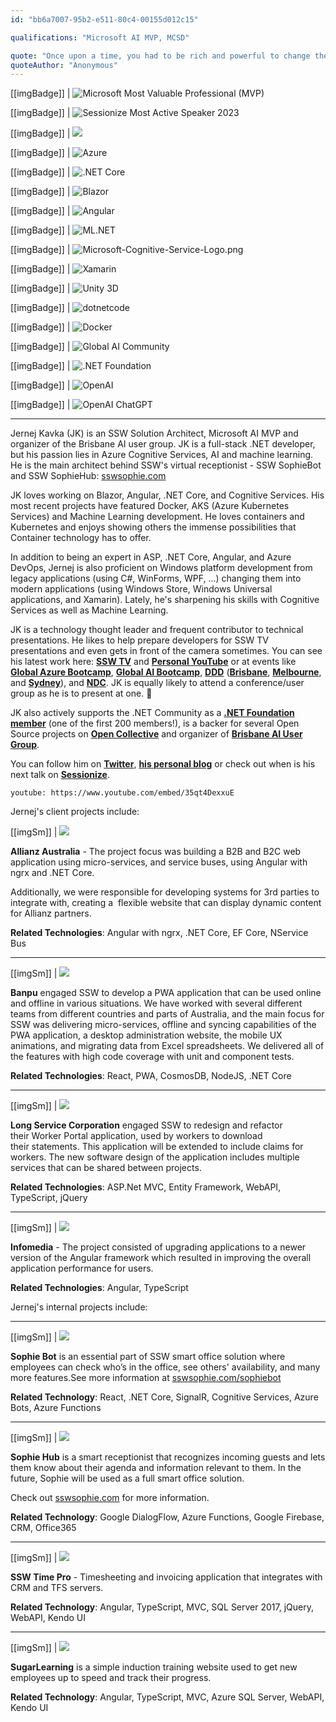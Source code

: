 ```yaml
---
id: "bb6a7007-95b2-e511-80c4-00155d012c15"

qualifications: "Microsoft AI MVP, MCSD"

quote: "Once upon a time, you had to be rich and powerful to change the world. Now you just need to be bold and write code."
quoteAuthor: "Anonymous"
---
```


[[imgBadge]]
| ![Microsoft Most Valuable Professional (MVP)](../badges/Certification-microsoft-mvp.png)

[[imgBadge]]
| ![Sessionize Most Active Speaker 2023](../badges/Awards_Sessionize_Most_Active_Speaker2023.svg)

[[imgBadge]]
| ![](../badges/Certification-microsoft-professional.jpg)

[[imgBadge]]
| ![Azure](../badges/Business-microsoft-azure.png)

[[imgBadge]]
| ![.NET Core](../badges/Developer-dotnet-core.png)

[[imgBadge]]
| ![Blazor](../badges/Developer-blazor.png)

[[imgBadge]]
| ![Angular](../badges/Developer-angular.png)

[[imgBadge]]
| ![ML.NET](../badges/Developer-dotnet-machine-learning.png)

[[imgBadge]]
| ![Microsoft-Cognitive-Service-Logo.png](../badges/Developer-cognitive-services.png)

[[imgBadge]]
| ![Xamarin](../badges/Developer-xamarin.png)

[[imgBadge]]
| ![Unity 3D](../badges/Developer-Unity3d.png)

[[imgBadge]]
| ![dotnetcode](../badges/Developer-dotnet-code.png)

[[imgBadge]]
| ![Docker](../badges/Developer-docker.png)

[[imgBadge]]
| ![Global AI Community](../badges/Event-global-ai-community.jpg)

[[imgBadge]]
| ![.NET Foundation](../badges/Developer-dotnet-foundation.png)

[[imgBadge]]
| ![OpenAI](../badges/Developer-OpenAI.png)

[[imgBadge]]
| ![OpenAI ChatGPT](../badges/Developer-OpenAI-ChatGPT.png)

---

Jernej Kavka (JK) is an SSW Solution Architect, Microsoft AI MVP and organizer of the Brisbane AI user group. JK is a full-stack .NET developer, but his passion lies in Azure Cognitive Services, AI and machine learning. He is the main architect behind SSW's virtual receptionist - SSW SophieBot and SSW SophieHub: [sswsophie.com](https://sswsophie.com)

JK loves working on Blazor, Angular, .NET Core, and Cognitive Services. His most recent projects have featured Docker, AKS (Azure Kubernetes Services) and Machine Learning development. He loves containers and Kubernetes and enjoys showing others the immense possibilities that Container technology has to offer.

In addition to being an expert in ASP, .NET Core, Angular, and Azure DevOps, Jernej is also proficient on Windows platform development from legacy applications (using C#, WinForms, WPF, ...) changing them into modern applications (using Windows Store, Windows Universal applications, and Xamarin). Lately, he's sharpening his skills with Cognitive Services as well as Machine Learning.

JK is a technology thought leader and frequent contributor to technical presentations. He likes to help prepare developers for SSW TV presentations and even gets in front of the camera sometimes. You can see his latest work here: **[SSW TV](https://tv.ssw.com/tag/jernej-kavka)** and **[Personal YouTube](https://youtube.com/channel/UCige1JIdeIc3sYU2HSaismg)** or at events like **[Global Azure Bootcamp](https://global.azurebootcamp.net)**, **[Global AI Bootcamp](https://brisbanebootcamp.com)**, **[DDD](https://dddbrisbane.com)** (**[Brisbane](https://dddbrisbane.com)**, **[Melbourne](https://www.dddmelbourne.com)**, and **[Sydney](https://www.dddsydney.com.au)**), and **[NDC](https://ndcsydney.com)**. JK is equally likely to attend a conference/user group as he is to present at one. 🧐

JK also actively supports the .NET Community as a **[.NET Foundation member](https://dotnetfoundation.org)** (one of the first 200 members!), is a backer for several Open Source projects on **[Open Collective](https://opencollective.com/jernej-kavka)** and organizer of **[Brisbane AI User Group](https://www.meetup.com/Brisbane-AI-User-Group)**.

You can follow him on **[Twitter](https://twitter.com/jernej_kavka)**, **[his personal blog](https://jkdev.me)** or check out when is his next talk on **[Sessionize](https://sessionize.com/jernej-kavka)**.

`youtube: https://www.youtube.com/embed/35qt4DexxuE`

Jernej's client projects include:

[[imgSm]]
| ![](./Images/Bio/Allianz_logo_logotype.png)

**Allianz Australia** - The project focus was building a B2B and B2C web application using micro-services, and service buses, using Angular with ngrx and .NET Core.

Additionally, we were responsible for developing systems for 3rd parties to integrate with, creating a  flexible website that can display dynamic content for Allianz partners.

**Related Technologies**: Angular with ngrx, .NET Core, EF Core, NService Bus

---

[[imgSm]]
| ![](./Images/Bio/d_ir_video_4_213c78534d79be0271befa34ca744fa7.jpg)

**Banpu** engaged SSW to develop a PWA application that can be used online and offline in various situations. We have worked with several different teams from different countries and parts of Australia, and the main focus for SSW was delivering micro-services, offline and syncing capabilities of the PWA application, a desktop administration website, the mobile UX animations, and migrating data from Excel spreadsheets. We delivered all of the features with high code coverage with unit and component tests.

**Related Technologies**: React, PWA, CosmosDB, NodeJS, .NET Core

---

[[imgSm]]
| ![](./Images/Bio/LongServiceCorporation.gif)

**Long Service Corporation** engaged SSW to redesign and refactor their Worker Portal application, used by workers to download their statements. This application will be extended to include claims for workers. The new software design of the application includes multiple services that can be shared between projects.

**Related Technologies**: ASP.Net MVC, Entity Framework, WebAPI, TypeScript, jQuery

---

[[imgSm]]
| ![](./Images/Bio/infomedia-logo.png)

**Infomedia** - The project consisted of upgrading applications to a newer version of the Angular framework which resulted in improving the overall application performance for users.

**Related Technologies**: Angular, TypeScript

Jernej's internal projects include:

---

[[imgSm]]
| ![](./Images/Bio/SophieBot_logo.png)

**Sophie Bot** is an essential part of SSW smart office solution where employees can check who’s in the office, see others' availability, and many more features.See more information at [sswsophie.com/sophiebot](https://sswsophie.com/sophiebot)

**Related Technology**: React, .NET Core, SignalR, Cognitive Services, Azure Bots, Azure Functions

---

[[imgSm]]
| ![](./Images/Bio/SophieHub_logo.png)

**Sophie Hub** is a smart receptionist that recognizes incoming guests and lets them know about their agenda and information relevant to them. In the future, Sophie will be used as a full smart office solution.

Check out [sswsophie.com](https://sswsophie.com/) for more information.

**Related Technology**: Google DialogFlow, Azure Functions, Google Firebase, CRM, Office365

---

[[imgSm]]
| ![](./Images/Bio/TimePro_logo2.png)

**SSW Time Pro** - Timesheeting and invoicing application that integrates with CRM and TFS servers.

**Related Technology**: Angular, TypeScript, MVC, SQL Server 2017, jQuery, WebAPI, Kendo UI

---

[[imgSm]]
| ![](./Images/Bio/SugarLearning_logo2.png)

**SugarLearning** is a simple induction training website used to get new employees up to speed and track their progress.

**Related Technology**: Angular, TypeScript, MVC, Azure SQL Server, WebAPI, Kendo UI
